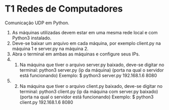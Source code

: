 # T1 Redes de Computadores
Comunicação UDP em Python.

1. As máquinas utilizadas devem estar em uma mesma rede local e com Python3 instalado.
2. Deve-se baixar um arquivo em cada máquina, por exemplo client.py na máquina 1 e server.py na máquina 2.
3. Abra o terminal em ambas as máquinas e configure seus IPs.
4. 1. Na máquina que tiver o arquivo server.py baixado, deve-se digitar no terminal: python3 server.py (ip da máquina) (porta na qual o servidor está funcionando)
      Exemplo: $ python3 server.py 192.168.1.6 8080
4. 2. Na máquina que tiver o arquivo client.py baixado, deve-se digitar no terminal: python3 client.py (ip da máquina com server.py baixado) (porta na qual o servidor está funcionando)
      Exemplo: $ python3 client.py 192.168.1.6 8080
